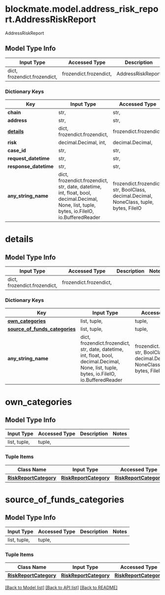 # blockmate.model.address_risk_report.AddressRiskReport

AddressRiskReport

## Model Type Info
Input Type | Accessed Type | Description | Notes
------------ | ------------- | ------------- | -------------
dict, frozendict.frozendict,  | frozendict.frozendict,  | AddressRiskReport | 

### Dictionary Keys
Key | Input Type | Accessed Type | Description | Notes
------------ | ------------- | ------------- | ------------- | -------------
**chain** | str,  | str,  |  | 
**address** | str,  | str,  |  | 
**[details](#details)** | dict, frozendict.frozendict,  | frozendict.frozendict,  |  | 
**risk** | decimal.Decimal, int,  | decimal.Decimal,  |  | 
**case_id** | str,  | str,  |  | [optional] 
**request_datetime** | str,  | str,  |  | [optional] 
**response_datetime** | str,  | str,  |  | [optional] 
**any_string_name** | dict, frozendict.frozendict, str, date, datetime, int, float, bool, decimal.Decimal, None, list, tuple, bytes, io.FileIO, io.BufferedReader | frozendict.frozendict, str, BoolClass, decimal.Decimal, NoneClass, tuple, bytes, FileIO | any string name can be used but the value must be the correct type | [optional]

# details

## Model Type Info
Input Type | Accessed Type | Description | Notes
------------ | ------------- | ------------- | -------------
dict, frozendict.frozendict,  | frozendict.frozendict,  |  | 

### Dictionary Keys
Key | Input Type | Accessed Type | Description | Notes
------------ | ------------- | ------------- | ------------- | -------------
**[own_categories](#own_categories)** | list, tuple,  | tuple,  |  | [optional] 
**[source_of_funds_categories](#source_of_funds_categories)** | list, tuple,  | tuple,  |  | [optional] 
**any_string_name** | dict, frozendict.frozendict, str, date, datetime, int, float, bool, decimal.Decimal, None, list, tuple, bytes, io.FileIO, io.BufferedReader | frozendict.frozendict, str, BoolClass, decimal.Decimal, NoneClass, tuple, bytes, FileIO | any string name can be used but the value must be the correct type | [optional]

# own_categories

## Model Type Info
Input Type | Accessed Type | Description | Notes
------------ | ------------- | ------------- | -------------
list, tuple,  | tuple,  |  | 

### Tuple Items
Class Name | Input Type | Accessed Type | Description | Notes
------------- | ------------- | ------------- | ------------- | -------------
[**RiskReportCategory**](RiskReportCategory.md) | [**RiskReportCategory**](RiskReportCategory.md) | [**RiskReportCategory**](RiskReportCategory.md) |  | 

# source_of_funds_categories

## Model Type Info
Input Type | Accessed Type | Description | Notes
------------ | ------------- | ------------- | -------------
list, tuple,  | tuple,  |  | 

### Tuple Items
Class Name | Input Type | Accessed Type | Description | Notes
------------- | ------------- | ------------- | ------------- | -------------
[**RiskReportCategory**](RiskReportCategory.md) | [**RiskReportCategory**](RiskReportCategory.md) | [**RiskReportCategory**](RiskReportCategory.md) |  | 

[[Back to Model list]](../../README.md#documentation-for-models) [[Back to API list]](../../README.md#documentation-for-api-endpoints) [[Back to README]](../../README.md)

